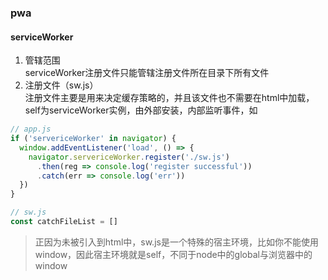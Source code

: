### pwa
#### serviceWorker
1. 管辖范围  
serviceWorker注册文件只能管辖注册文件所在目录下所有文件  
2. 注册文件（sw.js）  
注册文件主要是用来决定缓存策略的，并且该文件也不需要在html中加载，self为serviceWorker实例，由外部安装，内部监听事件，如

```JavaScript
// app.js
if ('servericeWorker' in navigator) {
  window.addEventListener('load', () => {
    navigator.servericeWorker.register('./sw.js')
      .then(reg => console.log('register successful'))
      .catch(err => console.log('err'))
  })
}

// sw.js
const catchFileList = []
```

> 正因为未被引入到html中，sw.js是一个特殊的宿主环境，比如你不能使用window，因此宿主环境就是self，不同于node中的global与浏览器中的window
